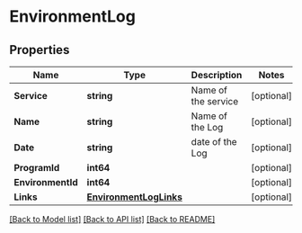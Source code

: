 # EnvironmentLog

## Properties

Name | Type | Description | Notes
------------ | ------------- | ------------- | -------------
**Service** | **string** | Name of the service | [optional] 
**Name** | **string** | Name of the Log | [optional] 
**Date** | **string** | date of the Log | [optional] 
**ProgramId** | **int64** |  | [optional] 
**EnvironmentId** | **int64** |  | [optional] 
**Links** | [**EnvironmentLogLinks**](EnvironmentLog__links.md) |  | [optional] 

[[Back to Model list]](../README.md#documentation-for-models) [[Back to API list]](../README.md#documentation-for-api-endpoints) [[Back to README]](../README.md)


